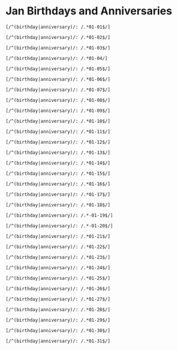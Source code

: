 # Jan Birthdays and Anniversaries

```query
[/^(birthday|anniversary)/: /.*01-01$/]
```

```query
[/^(birthday|anniversary)/: /.*01-02$/]
```

```query
[/^(birthday|anniversary)/: /.*01-03$/]
```

```query
[/^(birthday|anniversary)/: /.*01-04/]
```

```query
[/^(birthday|anniversary)/: /.*01-05$/]
```

```query
[/^(birthday|anniversary)/: /.*01-06$/]
```

```query
[/^(birthday|anniversary)/: /.*01-07$/]
```

```query
[/^(birthday|anniversary)/: /.*01-08$/]
```

```query AZ
[/^(birthday|anniversary)/: /.*01-09$/]
```

```query
[/^(birthday|anniversary)/: /.*01-10$/]
```

```query
[/^(birthday|anniversary)/: /.*01-11$/]
```

```query
[/^(birthday|anniversary)/: /.*01-12$/]
```

```query
[/^(birthday|anniversary)/: /.*01-13$/]
```

```query
[/^(birthday|anniversary)/: /.*01-14$/]
```

```query
[/^(birthday|anniversary)/: /.*01-15$/]
```

```query
[/^(birthday|anniversary)/: /.*01-16$/]
```

```query
[/^(birthday|anniversary)/: /.*01-17$/]
```

```query
[/^(birthday|anniversary)/: /.*01-18$/]
```

```query
[/^(birthday|anniversary)/: /.*-01-19$/]
```

```query
[/^(birthday|anniversary)/: /.*-01-20$/]
```

```query
[/^(birthday|anniversary)/: /.*01-21$/]
```

```query
[/^(birthday|anniversary)/: /.*01-22$/]
```

```query
[/^(birthday|anniversary)/: /.*01-23$/]
```

```query
[/^(birthday|anniversary)/: /.*01-24$/]
```

```query
[/^(birthday|anniversary)/: /.*01-25$/]
```

```query
[/^(birthday|anniversary)/: /.*01-26$/]
```

```query
[/^(birthday|anniversary)/: /.*01-27$/]
```

```query
[/^(birthday|anniversary)/: /.*01-28$/]
```

```query
[/^(birthday|anniversary)/: /.*01-29$/]
```

```query
[/^(birthday|anniversary)/: /.*01-30$/]
```

```query
[/^(birthday|anniversary)/: /.*01-31$/]
```